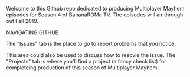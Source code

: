Welcome to this Github repo dedicated to producing Multiplayer Mayhem episodes for Season 4 of BananaROMa TV. The episodes will air through out Fall 2019.

NAVIGATING GITHUB

The "Issues" tab is the place to go to report problems that you notice.

This area could also be used to discuss how to resovle the issue.
The "Projects" tab is where you'll find a project (a fancy check list) for completeing production of this season of Multiplayer Mayhem.
